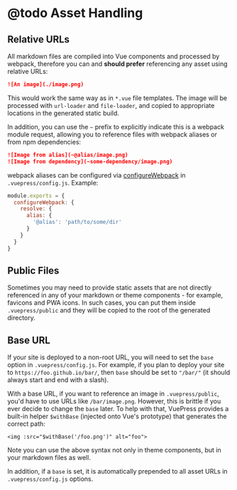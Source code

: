 # @todo Asset Handling

## Relative URLs

All markdown files are compiled into Vue components and processed by webpack, therefore you can and **should prefer** referencing any asset using relative URLs:

``` md
![An image](./image.png)
```

This would work the same way as in `*.vue` file templates. The image will be processed with `url-loader` and `file-loader`, and copied to appropriate locations in the generated static build.

In addition, you can use the `~` prefix to explicitly indicate this is a webpack module request, allowing you to reference files with webpack aliases or from npm dependencies:

``` md
![Image from alias](~@alias/image.png)
![Image from dependency](~some-dependency/image.png)
```

webpack aliases can be configured via [configureWebpack](../config/README.md#configurewebpack) in `.vuepress/config.js`. Example:

``` js
module.exports = {
  configureWebpack: {
    resolve: {
      alias: {
        '@alias': 'path/to/some/dir'
      }
    }
  }
}
```

## Public Files

Sometimes you may need to provide static assets that are not directly referenced in any of your markdown or theme components - for example, favicons and PWA icons. In such cases, you can put them inside `.vuepress/public` and they will be copied to the root of the generated directory.

## Base URL

If your site is deployed to a non-root URL, you will need to set the `base` option in `.vuepress/config.js`. For example, if you plan to deploy your site to `https://foo.github.io/bar/`, then `base` should be set to `"/bar/"` (it should always start and end with a slash).

With a base URL, if you want to reference an image in `.vuepress/public`, you'd have to use URLs like `/bar/image.png`. However, this is brittle if you ever decide to change the `base` later. To help with that, VuePress provides a built-in helper `$withBase` (injected onto Vue's prototype) that generates the correct path:

``` vue
<img :src="$withBase('/foo.png')" alt="foo">
```

Note you can use the above syntax not only in theme components, but in your markdown files as well.

In addition, if a `base` is set, it is automatically prepended to all asset URLs in `.vuepress/config.js` options.
